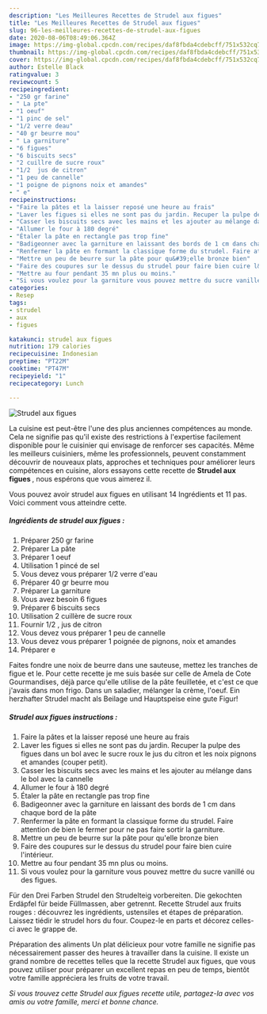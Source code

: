 ```yaml
---
description: "Les Meilleures Recettes de Strudel aux figues"
title: "Les Meilleures Recettes de Strudel aux figues"
slug: 96-les-meilleures-recettes-de-strudel-aux-figues
date: 2020-08-06T08:49:06.364Z
image: https://img-global.cpcdn.com/recipes/daf8fbda4cdebcff/751x532cq70/strudel-aux-figues-photo-principale-de-la-recette.jpg
thumbnail: https://img-global.cpcdn.com/recipes/daf8fbda4cdebcff/751x532cq70/strudel-aux-figues-photo-principale-de-la-recette.jpg
cover: https://img-global.cpcdn.com/recipes/daf8fbda4cdebcff/751x532cq70/strudel-aux-figues-photo-principale-de-la-recette.jpg
author: Estelle Black
ratingvalue: 3
reviewcount: 5
recipeingredient:
- "250 gr farine"
- " La pte"
- "1 oeuf"
- "1 pinc de sel"
- "1/2 verre deau"
- "40 gr beurre mou"
- " La garniture"
- "6 figues"
- "6 biscuits secs"
- "2 cuillre de sucre roux"
- "1/2  jus de citron"
- "1 peu de cannelle"
- "1 poigne de pignons noix et amandes"
- " e"
recipeinstructions:
- "Faire la pâtes et la laisser reposé une heure au frais"
- "Laver les figues si elles ne sont pas du jardin. Recuper la pulpe des figues dans un bol avec le sucre roux le jus du citron et les noix pignons et amandes (couper petit)."
- "Casser les biscuits secs avec les mains et les ajouter au mélange dans le bol avec la cannelle"
- "Allumer le four à 180 degré"
- "Étaler la pâte en rectangle pas trop fine"
- "Badigeonner avec la garniture en laissant des bords de 1 cm dans chaque bord de la pâte"
- "Renfermer la pâte en formant la classique forme du strudel. Faire attention de bien le fermer pour ne pas faire sortir la garniture."
- "Mettre un peu de beurre sur la pâte pour qu&#39;elle bronze bien"
- "Faire des coupures sur le dessus du strudel pour faire bien cuire l&#39;intérieur."
- "Mettre au four pendant 35 mn plus ou moins."
- "Si vous voulez pour la garniture vous pouvez mettre du sucre vanillé ou des figues."
categories:
- Resep
tags:
- strudel
- aux
- figues

katakunci: strudel aux figues 
nutrition: 179 calories
recipecuisine: Indonesian
preptime: "PT22M"
cooktime: "PT47M"
recipeyield: "1"
recipecategory: Lunch

---
```



![Strudel aux figues](https://img-global.cpcdn.com/recipes/daf8fbda4cdebcff/751x532cq70/strudel-aux-figues-photo-principale-de-la-recette.jpg)

La cuisine est peut-être l'une des plus anciennes compétences au monde. Cela ne signifie pas qu'il existe des restrictions à l'expertise facilement disponible pour le cuisinier qui envisage de renforcer ses capacités. Même les meilleurs cuisiniers, même les professionnels, peuvent constamment découvrir de nouveaux plats, approches et techniques pour améliorer leurs compétences en cuisine, alors essayons cette recette de <strong> Strudel aux figues </strong>, nous espérons que vous aimerez il.

<!--inarticleads1-->

Vous pouvez avoir strudel aux figues en utilisant 14 Ingrédients et 11 pas. Voici comment vous atteindre cette.

##### Ingrédients de strudel aux figues :

1. Préparer 250 gr farine
1. Préparer  La pâte
1. Préparer 1 oeuf
1. Utilisation 1 pincé de sel
1. Vous devez vous préparer 1/2 verre d&#39;eau
1. Préparer 40 gr beurre mou
1. Préparer  La garniture
1. Vous avez besoin 6 figues
1. Préparer 6 biscuits secs
1. Utilisation 2 cuillère de sucre roux
1. Fournir 1/2 , jus de citron
1. Vous devez vous préparer 1 peu de cannelle
1. Vous devez vous préparer 1 poignée de pignons, noix et amandes
1. Préparer  e


Faites fondre une noix de beurre dans une sauteuse, mettez les tranches de figue et le. Pour cette recette je me suis basée sur celle de Amela de Cote Gourmandises, déjà parce qu&#39;elle utilise de la pâte feuilletée, et c&#39;est ce que j&#39;avais dans mon frigo. Dans un saladier, mélanger la crème, l&#39;oeuf. Ein herzhafter Strudel macht als Beilage und Hauptspeise eine gute Figur! 

<!--inarticleads2-->

##### Strudel aux figues instructions :

1. Faire la pâtes et la laisser reposé une heure au frais
1. Laver les figues si elles ne sont pas du jardin. Recuper la pulpe des figues dans un bol avec le sucre roux le jus du citron et les noix pignons et amandes (couper petit).
1. Casser les biscuits secs avec les mains et les ajouter au mélange dans le bol avec la cannelle
1. Allumer le four à 180 degré
1. Étaler la pâte en rectangle pas trop fine
1. Badigeonner avec la garniture en laissant des bords de 1 cm dans chaque bord de la pâte
1. Renfermer la pâte en formant la classique forme du strudel. Faire attention de bien le fermer pour ne pas faire sortir la garniture.
1. Mettre un peu de beurre sur la pâte pour qu&#39;elle bronze bien
1. Faire des coupures sur le dessus du strudel pour faire bien cuire l&#39;intérieur.
1. Mettre au four pendant 35 mn plus ou moins.
1. Si vous voulez pour la garniture vous pouvez mettre du sucre vanillé ou des figues.


Für den Drei Farben Strudel den Strudelteig vorbereiten. Die gekochten Erdäpfel für beide Füllmassen, aber getrennt. Recette Strudel aux fruits rouges : découvrez les ingrédients, ustensiles et étapes de préparation. Laissez tiédir le strudel hors du four. Coupez-le en parts et décorez celles-ci avec le grappe de. 

<!--inarticleads1-->

<p>
Préparation des aliments Un plat délicieux pour votre famille ne signifie pas nécessairement passer des heures à travailler dans la cuisine. Il existe un grand nombre de recettes telles que la recette Strudel aux figues, que vous pouvez utiliser pour préparer un excellent repas en peu de temps, bientôt votre famille appréciera les fruits de votre travail.
</p>

<p>
<i>Si vous trouvez cette Strudel aux figues recette utile, partagez-la avec vos amis ou votre famille, merci et bonne chance.</i>
</p>

